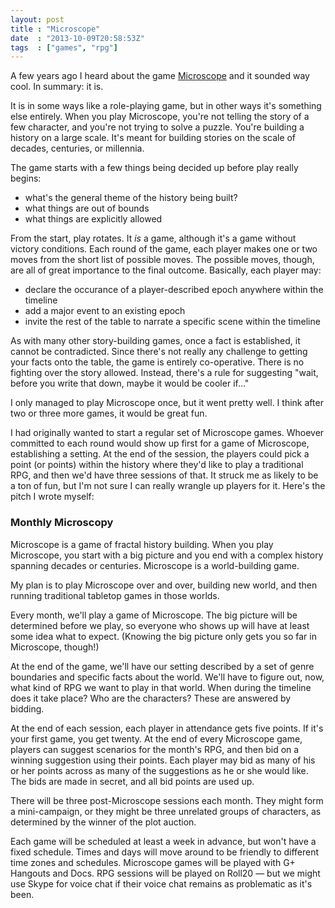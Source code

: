 ```yaml
---
layout: post
title : "Microscope"
date  : "2013-10-09T20:58:53Z"
tags  : ["games", "rpg"]
---
```

A few years ago I heard about the game [Microscope](http://lamemage.com/) and
it sounded way cool.  In summary:  it is.

It is in some ways like a role-playing game, but in other ways it's something
else entirely.  When you play Microscope, you're not telling the story of a few
character, and you're not trying to solve a puzzle.  You're building a history
on a large scale.  It's meant for building stories on the scale of decades,
centuries, or millennia.

The game starts with a few things being decided up before play really begins:

* what's the general theme of the history being built?
* what things are out of bounds
* what things are explicitly allowed

From the start, play rotates.  It *is* a game, although it's a game without
victory conditions.  Each round of the game, each player makes one or two moves
from the short list of possible moves.  The possible moves, though, are all of
great importance to the final outcome.  Basically, each player may:

* declare the occurance of a player-described epoch anywhere within the timeline
* add a major event to an existing epoch
* invite the rest of the table to narrate a specific scene within the timeline

As with many other story-building games, once a fact is established, it cannot
be contradicted.  Since there's not really any challenge to getting your facts
onto the table, the game is entirely co-operative.  There is no fighting over
the story allowed.  Instead, there's a rule for suggesting "wait, before you
write that down, maybe it would be cooler if…"

I only managed to play Microscope once, but it went pretty well.  I think after
two or three more games, it would be great fun.

I had originally wanted to start a regular set of Microscope games.  Whoever
committed to each round would show up first for a game of Microscope,
establishing a setting.  At the end of the session, the players could pick a
point (or points) within the history where they'd like to play a traditional
RPG, and then we'd have three sessions of that.  It struck me as likely to be a
ton of fun, but I'm not sure I can really wrangle up players for it.  Here's
the pitch I wrote myself:

### Monthly Microscopy

Microscope is a game of fractal history building.  When you play Microscope,
you start with a big picture and you end with a complex history spanning
decades or centuries.  Microscope is a world-building game.

My plan is to play Microscope over and over, building new world, and then
running traditional tabletop games in those worlds.

Every month, we'll play a game of Microscope.  The big picture will be
determined before we play, so everyone who shows up will have at least some
idea what to expect.  (Knowing the big picture only gets you so far in
Microscope, though!)

At the end of the game, we'll have our setting described by a set of genre
boundaries and specific facts about the world.  We'll have to figure out, now,
what kind of RPG we want to play in that world.  When during the timeline does
it take place?  Who are the characters?  These are answered by bidding.

At the end of each session, each player in attendance gets five points.  If
it's your first game, you get twenty.  At the end of every Microscope game,
players can suggest scenarios for the month's RPG, and then bid on a winning
suggestion using their points.   Each player may bid as many of his or her
points across as many of the suggestions as he or she would like.  The bids are
made in secret, and all bid points are used up.

There will be three post-Microscope sessions each month.  They might form a
mini-campaign, or they might be three unrelated groups of characters, as
determined by the winner of the plot auction.

Each game will be scheduled at least a week in advance, but won't have a fixed
schedule.  Times and days will move around to be friendly to different time
zones and schedules.  Microscope games will be played with G+ Hangouts and
Docs.  RPG sessions will be played on Roll20 — but we might use Skype for voice
chat if their voice chat remains as problematic as it's been.

